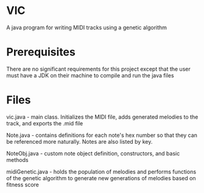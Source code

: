 # VIC
A java program for writing MIDI tracks using a genetic algorithm

# Prerequisites
There are no significant requirements for this project except that
the user must have a JDK on their machine to compile and run the java files

# Files
vic.java - main class. Initializes the MIDI file, adds generated melodies to the track, and exports the .mid file

Note.java - contains definitions for each note's hex number so that they can be referenced more naturally. Notes are also listed by key.

NoteObj.java - custom note object definition, constructors, and basic methods

midiGenetic.java - holds the population of melodies and performs functions of the genetic algorithm to generate new generations of melodies based on fitness score
